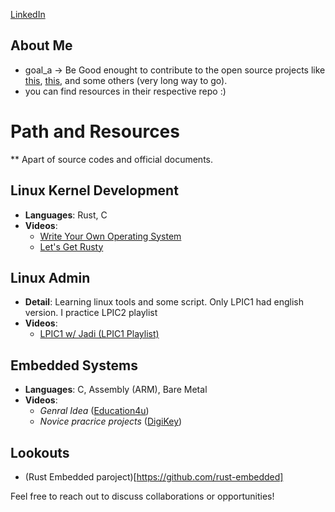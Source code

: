 
[LinkedIn](https://www.linkedin.com/in/arvin-salehi-55768120a/)


## About Me
- goal_a -> Be Good enought to contribute to the open source projects like [this](https://github.com/torvalds/linux), [this](https://github.com/riscv), and some others (very long way to go).
- you can find resources in their respective repo :)  
  
# Path and Resources 
** Apart of source codes and official documents.

## Linux Kernel Development
- **Languages**: Rust, C
- **Videos**:
  - [Write Your Own Operating System](https://www.youtube.com/@writeyourownoperatingsystem)
  - [Let's Get Rusty](https://www.youtube.com/@letsgetrusty)

## Linux Admin
- **Detail**: Learning linux tools and some script. Only LPIC1 had english version. I practice LPIC2 playlist
- **Videos**:
  - [LPIC1 w/ Jadi (LPIC1 Playlist)](https://www.youtube.com/watch?v=AKkNUvEHXhk&list=PLFOYXCPEqdNUU55Xvgst8wGTWnz_sd-cj)

## Embedded Systems
- **Languages**: C, Assembly (ARM), Bare Metal
- **Videos**:
  - *Genral Idea* ([Education4u](https://www.youtube.com/watch?v=JO4AEkOVF2M&list=PLrjkTql3jnm-lZMoUb1xMCp0HgxvJ7ocx))
  - *Novice pracrice projects* ([DigiKey](https://www.youtube.com/watch?v=pHJ3lxOoWeI))
    
## Lookouts
- (Rust Embedded paroject)[https://github.com/rust-embedded]

Feel free to reach out to discuss collaborations or opportunities!
